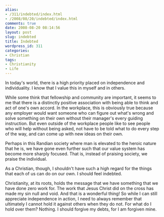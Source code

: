 ```yaml
---
alias:
- /311/indebted/index.html
- /2008/08/20/indebted/index.html
comments: true
date: 2008-08-20 08:14:56
layout: post
slug: indebted
title: Indebted
wordpress_id: 311
categories:
- Christian
tags:
- Christianity
- Life
---
```


In today's world, there is a high priority placed on independence and individuality.  I know that I value this in myself and in others.

While some think that fellowship and community are important, it seems to me that there is a distinctly positive association with being able to think and act of one's own accord.  In the workplace, this is obviously true because any employer would want someone who can figure out what's wrong and solve something on their own without their manager's every guiding instruction.  But even outside of the workplace people like to see people who will help without being asked, not have to be told what to do every step of the way, and can come up with new ideas on their own.

Perhaps in this Randian society where man is elevated to the heroic nature that he is, we have gone even further such that our value system has become more sharply focused.  That is, instead of praising society, we praise the individual.

As a Christian, though, I shouldn't have such a high regard for the things that each of us can do on our own.  I should feel indebted.

Christianity, at its roots, holds the message that we have something that we have done zero work for.  The work that Jesus Christ did on the cross has made my sin null and void.  And that is a wonderful thing!  So while I can still appreciate independence in action, I need to always remember that ultimately I cannot hold it against others when they do not.  For what do I hold over them?  Nothing.  I should forgive my debts, for I am forgiven mine.

